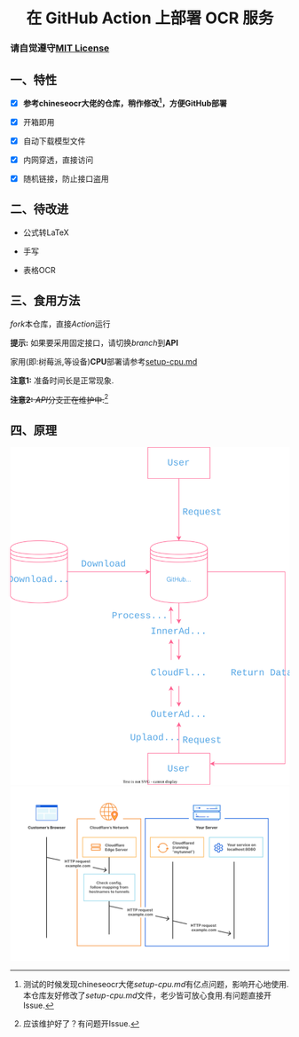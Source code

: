 <h1 align="center">在 GitHub Action 上部署 OCR 服务</h1>

### 请自觉遵守[MIT License](./LICENSE)

## 一、特性

- [x] **参考chineseocr大佬的仓库，稍作修改[^1]，方便GitHub部署**

- [x] 开箱即用

- [x] 自动下载模型文件

- [x] 内网穿透，直接访问

- [x] 随机链接，防止接口盗用

## 二、待改进

- 公式转LaTeX

- 手写

- 表格OCR

## 三、食用方法

*fork*本仓库，直接*Action*运行

**提示:** 如果要采用固定接口，请切换*branch*到**API**

家用(即:树莓派,等设备)**CPU**部署请参考[setup-cpu.md](./setup-cpu.md)
  
**注意1:** 准备时间长是正常现象.
   
~~**注意2:** *API*分支正在维护中.~~[^2]


## 四、原理
![OCR-On-Action](./assets/OCR-On-Action.svg)
![Cloudflared](./assets/cloudflared.png)

[^1]: 测试的时候发现chineseocr大佬*setup-cpu.md*有亿点问题[^3]，影响开心地使用.本仓库友好修改了*setup-cpu.md*文件，老少皆可放心食用.有问题直接开Issue.[^4]
[^2]: 应该维护好了？有问题开Issue.
[^3]: ``numpy``和``h5py``版本有问题，导致运行报错，本仓库已修复.
[^4]: **不要问我什么模型怎么转换，什么pytorch怎么了:rofl:.有模型训练上的任何问题请自觉点击这个[chineseocr踢馆](https://github.com/chineseocr/chineseocr/issues).[^5]**
[^5]: 对不起，chineseocr大佬，我是故意的:yum:.
